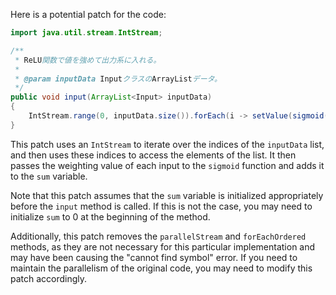 Here is a potential patch for the code:
```java
import java.util.stream.IntStream;

/**
 * ReLU関数で値を強めて出力系に入れる。
 *
 * @param inputData InputクラスのArrayListデータ。
 */
public void input(ArrayList<Input> inputData)
{
    IntStream.range(0, inputData.size()).forEach(i -> setValue(sigmoid(sum + inputData.get(i).getWeightingValue())));
}
```
This patch uses an `IntStream` to iterate over the indices of the `inputData` list, and then uses these indices to access the elements of the list. It then passes the weighting value of each input to the `sigmoid` function and adds it to the `sum` variable.

Note that this patch assumes that the `sum` variable is initialized appropriately before the `input` method is called. If this is not the case, you may need to initialize `sum` to 0 at the beginning of the method.

Additionally, this patch removes the `parallelStream` and `forEachOrdered` methods, as they are not necessary for this particular implementation and may have been causing the "cannot find symbol" error. If you need to maintain the parallelism of the original code, you may need to modify this patch accordingly.
